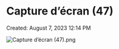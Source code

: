 # Capture d’écran (47)

Created: August 7, 2023 12:14 PM

![Capture d’écran (47).png](Capture%20d%E2%80%99e%CC%81cran%20(47)%205d5ae5088e7249bf9265f3b36f12f490/Capture_dcran_(47).png)